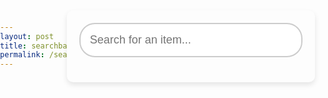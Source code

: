 ```yaml
---
layout: post
title: searchbar
permalink: /searchbar
---
```

<head>
    <title>Search Bar with Clickable Links</title>
    <style>
        body {
            font-family: Arial, sans-serif;
            margin: 0;
            padding: 0;
            display: flex;
            justify-content: center;
            align-items: center;
            height: 100vh;
        }
        .container {
            width: 100%;
            max-width: 600px;
            padding: 20px;
            box-shadow: 0 4px 8px rgba(0, 0, 0, 0.1);
            border-radius: 10px;
        }
        .search-bar {
            display: flex;
            flex-direction: column;
            align-items: center;
        }
        #searchInput {
            width: 100%;
            padding: 15px;
            border: 2px solid #ccc;
            border-radius: 25px;
            font-size: 18px;
            box-sizing: border-box;
            outline: none;
            transition: border-color 0.3s;
        }
        #searchInput:focus {
            border-color: #000000;
        }
        #results {
            margin-top: 20px;
            width: 100%;
        }
        .result {
            margin: 5px 0;
            padding: 10px 15px;
            background: #000000;
            border-radius: 5px;
            cursor: pointer;
            transition: background-color 0.3s;
        }
        .result:hover {
            background: #dee2e6;
        }
    </style>
</head>
<body>
    <div class="container">
        <div class="search-bar">
            <input type="text" id="searchInput" placeholder="Search for an item..." oninput="searchItems()">
        </div>
        <div id="results"></div>
    </div>
    <script>
        const items = [
            { name: "Teddy Bear", link: "holiday/toys" },
            { name: "Lego Set", link: "holiday/toys" },
            { name: "Remote Control Car", link: "holiday/toys" },
            { name: "Holiday Candles", link: "holiday/home-decor" },
            { name: "Festive Wreath", link: "holiday/home-decor" },
            { name: "Decorative Ornaments", link: "holiday/home-decor" },
            { name: "Wireless Headphones", link: "holiday/electronics" },
            { name: "Smartwatch", link: "holiday/electronics" },
            { name: "Gaming Console", link: "holiday/electronics" },
            { name: "Cozy Holiday Sweater", link: "holiday/clothes" },
            { name: "Woolen Scarf", link: "holiday/clothes" },
            { name: "Winter Gloves", link: "holiday/clothes" },
            { name: "Holiday Cookies", link: "holiday/food" },
            { name: "Chocolate Gift Box", link: "holiday/food" },
            { name: "Gourmet Cheese Set", link: "holiday/food" },
            { name: "Scented Candle", link: "holiday/scented" },
            { name: "Aromatic Diffuser", link: "holiday/scented" },
            { name: "Perfume Gift Set", link: "holiday/scented" }
        ];
        function searchItems() {
            const input = document.getElementById('searchInput').value.toLowerCase();
            const resultsDiv = document.getElementById('results');
            resultsDiv.innerHTML = ''; // Clear previous results
            // Only show results if there's input
            if (input.trim() !== "") {
                items.forEach(item => {
                    if (item.name.toLowerCase().includes(input)) {
                        const resultDiv = document.createElement('div');
                        resultDiv.className = 'result';
                        resultDiv.textContent = item.name;
                        resultDiv.onclick = () => window.location.href = item.link;
                        resultsDiv.appendChild(resultDiv);
                    }
                });
            }
        }
    </script>
</body>